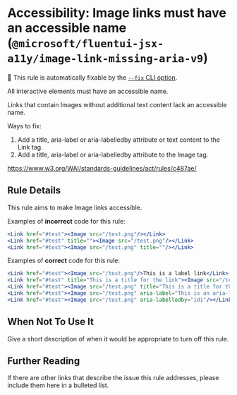 # Accessibility: Image links must have an accessible name (`@microsoft/fluentui-jsx-a11y/image-link-missing-aria-v9`)

🔧 This rule is automatically fixable by the [`--fix` CLI option](https://eslint.org/docs/latest/user-guide/command-line-interface#--fix).

<!-- end auto-generated rule header -->

All interactive elements must have an accessible name.

Links that contain Images without additional text content lack an accessible name.

Ways to fix:

1) Add a title, aria-label or aria-labelledby attribute or text content to the Link tag.
2) Add a title, aria-label or aria-labelledby attribute to the Image tag.

<https://www.w3.org/WAI/standards-guidelines/act/rules/c487ae/>

## Rule Details

This rule aims to make Image links accessible.

Examples of **incorrect** code for this rule:

```jsx
<Link href="#test"><Image src="/test.png"/></Link>
<Link href="#test" title=""><Image src="/test.png"/></Link>
<Link href="#test"><Image src="/test.png" title=""/></Link>
```

Examples of **correct** code for this rule:

```jsx
<Link href="#test"><Image src="/test.png"/>This is a label link</Link>
<Link href="#test" title="This is a title for the link"><Image src="/test.png"/></Link>
<Link href="#test"><Image src="/test.png" title="This is a title for the image link"/></Link>
<Link href="#test"><Image src="/test.png" aria-label="This is an aria-label for the image link"/></Link>
<Link href="#test"><Image src="/test.png" aria-labelledby="id1"/></Link>
```

## When Not To Use It

Give a short description of when it would be appropriate to turn off this rule.

## Further Reading

If there are other links that describe the issue this rule addresses, please include them here in a bulleted list.
